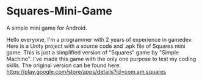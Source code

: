 # Squares-Mini-Game
A simple mini game for Android.

Hello everyone, I'm a programmer with 2 years of experience in gamedev. Here is a Unity project with a source code and .apk file of Squares mini game. This is just a simplified version of "Squares" game by "Simple Machine". I've made this game with the only one purpose to test my coding skills. The original version can be found here: https://play.google.com/store/apps/details?id=com.sm.squares
